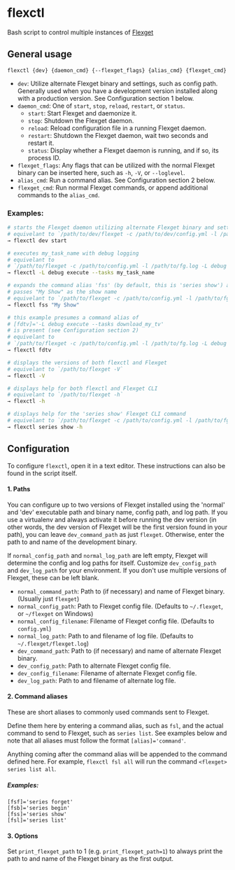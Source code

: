 # flexctl
Bash script to control multiple instances of [Flexget](https://github.com/Flexget/Flexget)

## General usage
```
flexctl {dev} {daemon_cmd} {--flexget_flags} {alias_cmd} {flexget_cmd}
```
- ``dev``: Utilize alternate Flexget binary and settings, such as config path. Generally used when you have a development version installed along with a production version. See Configuration section 1 below.
- ``daemon_cmd``: One of ``start``, ``stop``, ``reload``, ``restart``, or ``status``.
    - ``start``: Start Flexget and daemonize it.
    - ``stop``: Shutdown the Flexget daemon.
    - ``reload``: Reload configuration file in a running Flexget daemon.
    - ``restart``: Shutdown the Flexget daemon, wait two seconds and restart it.
    - ``status``: Display whether a Flexget daemon is running, and if so, its process ID.
- ``flexget_flags``: Any flags that can be utilized with the normal Flexget binary can be inserted here, such as ``-h``, ``-V``, or ``--loglevel``.
- ``alias_cmd``: Run a command alias. See Configuration section 2 below.
- ``flexget_cmd``: Run normal Flexget commands, or append additional commands to the ``alias_cmd``.

### Examples:
```bash
# starts the Flexget daemon utilizing alternate Flexget binary and settings
# equivelant to `/path/to/dev/flexget -c /path/to/dev/config.yml -l /path/to/dev/fg.log daemon start`
→ flexctl dev start

# executes my_task_name with debug logging
# equivelant to
# `/path/to/flexget -c /path/to/config.yml -l /path/to/fg.log -L debug execute --tasks my_task_name`
→ flexctl -L debug execute --tasks my_task_name

# expands the command alias 'fss' (by default, this is 'series show') and
# passes "My Show" as the show name
# equivelant to `/path/to/flexget -c /path/to/config.yml -l /path/to/fg.log series show "My Show"`
→ flexctl fss "My Show"

# this example presumes a command alias of
# [fdtv]='-L debug execute --tasks download_my_tv'
# is present (see Configuration section 2)
# equivelant to
# `/path/to/flexget -c /path/to/config.yml -l /path/to/fg.log -L debug execute --tasks download_my_tv`
→ flexctl fdtv

# displays the versions of both flexctl and Flexget
# equivelant to `/path/to/flexget -V`
→ flexctl -V

# displays help for both flexctl and Flexget CLI
# equivelant to `/path/to/flexget -h`
→ flexctl -h

# displays help for the 'series show' Flexget CLI command
# equivelant to `/path/to/flexget -c /path/to/config.yml -l /path/to/fg.log series show -h`
→ flexctl series show -h
```

## Configuration
To configure ``flexctl``, open it in a text editor. These instructions can also be found in the script itself.

#### 1. Paths

   You can configure up to two versions of Flexget installed using the 'normal' and 'dev' executable path and binary name, config path, and log path. If you use a virtualenv and always activate it before running the dev version (in other words, the dev version of Flexget will be the first version found in your path), you can leave `dev_command_path` as just `flexget`. Otherwise, enter the path to and name of the development binary.

   If `normal_config_path` and `normal_log_path` are left empty, Flexget will determine the config and log paths for itself.
Customize `dev_config_path` and `dev_log_path` for your environment. If you don't use multiple versions of Flexget, these can be left blank.

   - ``normal_command_path``:    Path to (if necessary) and name of Flexget binary. (Usually just `flexget`)
   - ``normal_config_path``:     Path to Flexget config file. (Defaults to `~/.flexget`, or `~/flexget` on Windows)
   - ``normal_config_filename``: Filename of Flexget config file. (Defaults to `config.yml`)
   - ``normal_log_path``:        Path to and filename of log file. (Defaults to `~/.flexget/flexget.log`)
   - ``dev_command_path``:       Path to (if necessary) and name of alternate Flexget binary.
   - ``dev_config_path``:        Path to alternate Flexget config file.
   - ``dev_config_filename``:    Filename of alternate Flexget config file.
   - ``dev_log_path``:           Path to and filename of alternate log file.

#### 2. Command aliases

   These are short aliases to commonly used commands sent to Flexget.

   Define them here by entering a command alias, such as `fsl`, and the actual command to send to Flexget, such as `series list`. See examples below and note that all aliases must follow the format ``[alias]='command'``.
   
   Anything coming after the command alias will be appended to the command defined here. For example, `flexctl fsl all` will run the command `<flexget> series list all`.

   ##### Examples:
```
[fsf]='series forget'
[fsb]='series begin'
[fss]='series show'
[fsl]='series list'
```

#### 3. Options

   Set ``print_flexget_path`` to 1 (e.g. ``print_flexget_path=1``) to always print the path to and name of the Flexget binary as the first output.
